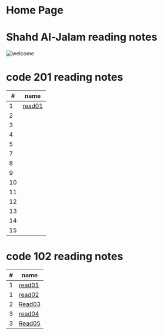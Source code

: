 # **Home Page** #
# **Shahd Al-Jalam reading notes**

![welcome](https://th.bing.com/th/id/OIP.whdyzfExKrmTmIADCXhNPQHaCh?w=350&h=119&c=7&o=5&dpr=1.25&pid=1.7)

# code 201 reading notes #

#|name|
|---|----|
1|[read01](read01.md)|
2||
3||
4||
5||
7||
8||
9||
10||
11||
12||
13||
14||
15||

# code 102 reading notes #


#|name
|---|---|
1|[read01](read102.md)
1|[read02](https://shahdaljalam.github.io/reading-notes/read102)
2|[Read03](https://shahdaljalam.github.io/reading-notes/Read03)
3|[read04](/mnt/c/Users/STUDENT/desktop/amman-102d27/reading-notes/read04.md)
3|[Read05](https://shahdaljalam.github.io/reading-notes/read05)